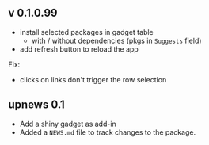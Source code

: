## v 0.1.0.99

* install selected packages in gadget table
    * with / without dependencies (pkgs in `Suggests` field)
* add refresh button to reload the app

Fix:

- clicks on links don't trigger the row selection

## upnews 0.1

* Add a shiny gadget as add-in
* Added a `NEWS.md` file to track changes to the package.
